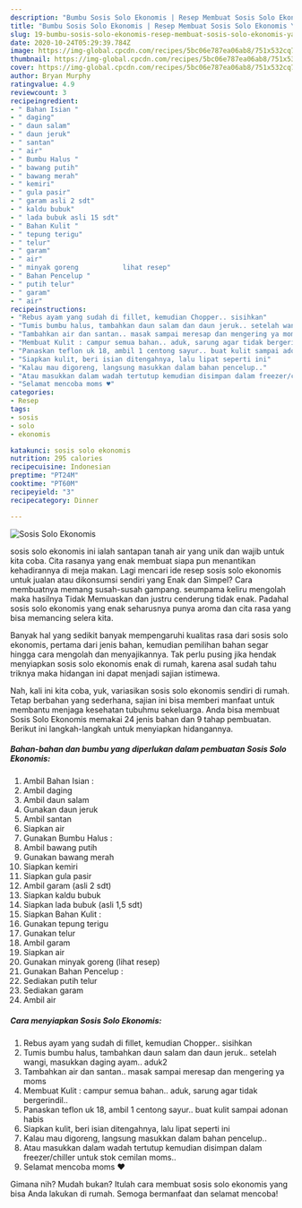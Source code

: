 ```yaml
---
description: "Bumbu Sosis Solo Ekonomis | Resep Membuat Sosis Solo Ekonomis Yang Mudah Dan Praktis"
title: "Bumbu Sosis Solo Ekonomis | Resep Membuat Sosis Solo Ekonomis Yang Mudah Dan Praktis"
slug: 19-bumbu-sosis-solo-ekonomis-resep-membuat-sosis-solo-ekonomis-yang-mudah-dan-praktis
date: 2020-10-24T05:29:39.784Z
image: https://img-global.cpcdn.com/recipes/5bc06e787ea06ab8/751x532cq70/sosis-solo-ekonomis-foto-resep-utama.jpg
thumbnail: https://img-global.cpcdn.com/recipes/5bc06e787ea06ab8/751x532cq70/sosis-solo-ekonomis-foto-resep-utama.jpg
cover: https://img-global.cpcdn.com/recipes/5bc06e787ea06ab8/751x532cq70/sosis-solo-ekonomis-foto-resep-utama.jpg
author: Bryan Murphy
ratingvalue: 4.9
reviewcount: 3
recipeingredient:
- " Bahan Isian "
- " daging"
- " daun salam"
- " daun jeruk"
- " santan"
- " air"
- " Bumbu Halus "
- " bawang putih"
- " bawang merah"
- " kemiri"
- " gula pasir"
- " garam asli 2 sdt"
- " kaldu bubuk"
- " lada bubuk asli 15 sdt"
- " Bahan Kulit "
- " tepung terigu"
- " telur"
- " garam"
- " air"
- " minyak goreng           lihat resep"
- " Bahan Pencelup "
- " putih telur"
- " garam"
- " air"
recipeinstructions:
- "Rebus ayam yang sudah di fillet, kemudian Chopper.. sisihkan"
- "Tumis bumbu halus, tambahkan daun salam dan daun jeruk.. setelah wangi, masukkan daging ayam.. aduk2"
- "Tambahkan air dan santan.. masak sampai meresap dan mengering ya moms"
- "Membuat Kulit : campur semua bahan.. aduk, sarung agar tidak bergerindil.."
- "Panaskan teflon uk 18, ambil 1 centong sayur.. buat kulit sampai adonan habis"
- "Siapkan kulit, beri isian ditengahnya, lalu lipat seperti ini"
- "Kalau mau digoreng, langsung masukkan dalam bahan pencelup.."
- "Atau masukkan dalam wadah tertutup kemudian disimpan dalam freezer/chiller untuk stok cemilan moms.."
- "Selamat mencoba moms ♥️"
categories:
- Resep
tags:
- sosis
- solo
- ekonomis

katakunci: sosis solo ekonomis 
nutrition: 295 calories
recipecuisine: Indonesian
preptime: "PT24M"
cooktime: "PT60M"
recipeyield: "3"
recipecategory: Dinner

---
```



![Sosis Solo Ekonomis](https://img-global.cpcdn.com/recipes/5bc06e787ea06ab8/751x532cq70/sosis-solo-ekonomis-foto-resep-utama.jpg)


sosis solo ekonomis ini ialah santapan tanah air yang unik dan wajib untuk kita coba. Cita rasanya yang enak membuat siapa pun menantikan kehadirannya di meja makan.
Lagi mencari ide resep sosis solo ekonomis untuk jualan atau dikonsumsi sendiri yang Enak dan Simpel? Cara membuatnya memang susah-susah gampang. seumpama keliru mengolah maka hasilnya Tidak Memuaskan dan justru cenderung tidak enak. Padahal sosis solo ekonomis yang enak seharusnya punya aroma dan cita rasa yang bisa memancing selera kita.



Banyak hal yang sedikit banyak mempengaruhi kualitas rasa dari sosis solo ekonomis, pertama dari jenis bahan, kemudian pemilihan bahan segar hingga cara mengolah dan menyajikannya. Tak perlu pusing jika hendak menyiapkan sosis solo ekonomis enak di rumah, karena asal sudah tahu triknya maka hidangan ini dapat menjadi sajian istimewa.


Nah, kali ini kita coba, yuk, variasikan sosis solo ekonomis sendiri di rumah. Tetap berbahan yang sederhana, sajian ini bisa memberi manfaat untuk membantu menjaga kesehatan tubuhmu sekeluarga. Anda bisa membuat Sosis Solo Ekonomis memakai 24 jenis bahan dan 9 tahap pembuatan. Berikut ini langkah-langkah untuk menyiapkan hidangannya.

<!--inarticleads1-->

##### Bahan-bahan dan bumbu yang diperlukan dalam pembuatan Sosis Solo Ekonomis:

1. Ambil  Bahan Isian :
1. Ambil  daging
1. Ambil  daun salam
1. Gunakan  daun jeruk
1. Ambil  santan
1. Siapkan  air
1. Gunakan  Bumbu Halus :
1. Ambil  bawang putih
1. Gunakan  bawang merah
1. Siapkan  kemiri
1. Siapkan  gula pasir
1. Ambil  garam (asli 2 sdt)
1. Siapkan  kaldu bubuk
1. Siapkan  lada bubuk (asli 1,5 sdt)
1. Siapkan  Bahan Kulit :
1. Gunakan  tepung terigu
1. Gunakan  telur
1. Ambil  garam
1. Siapkan  air
1. Gunakan  minyak goreng           (lihat resep)
1. Gunakan  Bahan Pencelup :
1. Sediakan  putih telur
1. Sediakan  garam
1. Ambil  air




<!--inarticleads2-->

##### Cara menyiapkan Sosis Solo Ekonomis:

1. Rebus ayam yang sudah di fillet, kemudian Chopper.. sisihkan
1. Tumis bumbu halus, tambahkan daun salam dan daun jeruk.. setelah wangi, masukkan daging ayam.. aduk2
1. Tambahkan air dan santan.. masak sampai meresap dan mengering ya moms
1. Membuat Kulit : campur semua bahan.. aduk, sarung agar tidak bergerindil..
1. Panaskan teflon uk 18, ambil 1 centong sayur.. buat kulit sampai adonan habis
1. Siapkan kulit, beri isian ditengahnya, lalu lipat seperti ini
1. Kalau mau digoreng, langsung masukkan dalam bahan pencelup..
1. Atau masukkan dalam wadah tertutup kemudian disimpan dalam freezer/chiller untuk stok cemilan moms..
1. Selamat mencoba moms ♥️




Gimana nih? Mudah bukan? Itulah cara membuat sosis solo ekonomis yang bisa Anda lakukan di rumah. Semoga bermanfaat dan selamat mencoba!
